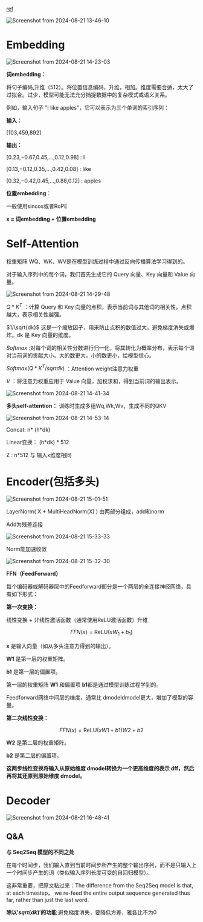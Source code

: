 [ref](https://www.bilibili.com/video/BV1Km421K7X8/?spm_id_from=333.337.search-card.all.click&vd_source=e0dc0ee350340932342c58cb327ec5a2)

![Screenshot from 2024-08-21 13-46-10](https://github.com/user-attachments/assets/7247ad57-1c99-4f03-bfb8-eb249a6a0c07)

# Embedding

![Screenshot from 2024-08-21 14-23-03](https://github.com/user-attachments/assets/cdfce41f-abd8-4993-8b0e-ba5bb72f1f31)

**词embedding：**

将句子编码,升维（512）。将位置信息编码，升维，相加。维度需要合适，太大了过拟合。过少，模型可能无法充分捕捉数据中的复杂模式或语义关系。

例如，输入句子 "I like apples"，它可以表示为三个单词的索引序列：

**输入：**

[103,459,892]

**输出：**

[0.23,−0.67,0.45,...,0.12,0.98] : I

[0.13,−0.12,0.35,...,0.42,0.08] : like

[0.32,−0.42,0.45,...,0.88,0.12] : apples

**位置embedding**：

一般使用sincos或者RoPE

**x = 词embedding + 位置embedding**


# Self-Attention

权重矩阵 WQ​、WK​、WV​ 是在模型训练过程中通过反向传播算法学习得到的。

对于输入序列中的每个词，我们首先生成它的 Query 向量、Key 向量和 Value 向量。

![Screenshot from 2024-08-21 14-29-48](https://github.com/user-attachments/assets/2b41ea71-3a89-4ce3-b57d-9510a2085fea)

$`Q*K^T`$ ：计算 Query 和 Key 向量的点积，表示当前词与其他词的相关性。点积越大，表示相关性越强。

$`1/\sqrt{dk}`$ 这是一个缩放因子，用来防止点积的数值过大，避免梯度消失或爆炸。dk​ 是 Key 向量的维度。

$`Softmax`$ :对每个词的相关性分数进行归一化，将其转化为概率分布，表示每个词对当前词的贡献大小。大的数更大，小的数更小，给模型信心。

$`Softmax(Q*K^T/sqrt{dk})`$ ：Attention weight注意力权重

$`V`$ ：将注意力权重应用于 Value 向量，加权求和，得到当前词的输出表示。



![Screenshot from 2024-08-21 14-41-34](https://github.com/user-attachments/assets/911c7af7-c2da-4ed6-a1e8-f2759ddd2ee4)





**多头self-attention：** 
训练时生成多组Wq,Wk,Wv，生成不同的QKV

![Screenshot from 2024-08-21 14-53-14](https://github.com/user-attachments/assets/8af9d4c0-5e39-45ec-8e10-c508980e417a)

Concat: n* (h*dk)

Linear变换： (h*dk) * 512

Z : n*512 与 输入x维度相同

# Encoder(包括多头)

![Screenshot from 2024-08-21 15-01-51](https://github.com/user-attachments/assets/e869dcc7-336a-4478-b17f-1fc43331e070)

LayerNorm( X + MultiHeadNorm(X) ) 由两部分组成，add和norm

Add为残差连接

![Screenshot from 2024-08-21 15-33-33](https://github.com/user-attachments/assets/14c541a6-1c60-452d-bef1-0c7b879b1d28)

Norm能加速收敛

![Screenshot from 2024-08-21 15-32-30](https://github.com/user-attachments/assets/c091e9f2-6edc-4585-bc5f-c8e15bbc8b78)

**FFN（FeedForward）**

每个编码器或解码器层中的Feedforward部分是一个两层的全连接神经网络，具有如下形式：

**第一次变换：**

线性变换 + 非线性激活函数（通常使用ReLU激活函数）升维
    
```math
   FFN(x) = \text{ReLU}(xW_1 + b_1)
```


**x** 是输入向量（如从多头注意力得到的输出）。

**W1** 是第一层的权重矩阵。

**b1** 是第一层的偏置项。

第一层的权重矩阵 **W1** 和偏置项 **b1**​ 都是通过模型训练过程学到的。

Feedforward网络中间层的维度，通常比 dmodeldmodel​ 更大，增加了模型的容量。

**第二次线性变换：**

```math
FFN(x)=\text{ReLU}(xW1 ​+ b1​) W2​ + b2​
```

**W2** 是第二层的权重矩阵。

**b2​** 是第二层的偏置项。

**这两步线性变换将输入从原始维度 dmodel​ 转换为一个更高维度的表示 dff​，然后再将其还原到原始维度 dmodel。**


# Decoder

![Screenshot from 2024-08-21 16-48-41](https://github.com/user-attachments/assets/671b4a49-b9ac-45d1-9dcb-1b99f3f96436)


## Q&A

**与 Seq2Seq 模型的不同之处**

在每个时间步，我们输入直到当前时间步所产生的整个输出序列，而不是只输入上一个时间步产生的词（类似输入序列长度可变的自回归模型）。


这非常重要，把原文粘过来：The difference from the Seq2Seq model is that, at each timestep， we re-feed the entire output sequence generated thus far, rather than just the last word.

**除以$'sqrt(dk) '$的功能**
避免梯度消失，要降低方差，雅各比不为0
